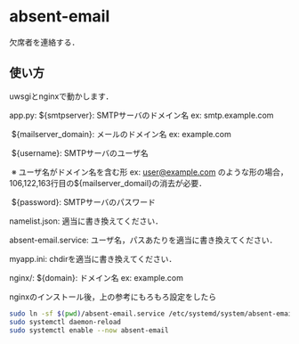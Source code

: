 # absent-email

欠席者を連絡する．



## 使い方

uwsgiとnginxで動かします．



app.py:
    \${smtpserver}: SMTPサーバのドメイン名 ex: smtp.example.com

​	\${mailserver_domain}: メールのドメイン名 ex: example.com

​	\${username}: SMTPサーバのユーザ名

​        ※ ユーザ名がドメイン名を含む形 ex: user@example.com のような形の場合，
​        106,122,163行目の\${mailserver_domail}の消去が必要．

​    ${password}: SMTPサーバのパスワード



namelist.json:
    適当に書き換えてください．



absent-email.service:
    ユーザ名，パスあたりを適当に書き換えてください．



myapp.ini:
    chdirを適当に書き換えてください．



nginx/:
    ${domain}: ドメイン名 ex: example.com



nginxのインストール後，上の参考にもろもろ設定をしたら

```bash
sudo ln -sf $(pwd)/absent-email.service /etc/systemd/system/absent-email.service
sudo systemctl daemon-reload
sudo systemctl enable --now absent-email

